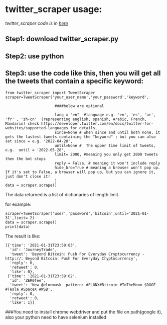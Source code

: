 # twitter_scraper usage:

*twitter_scraper code is in [here](https://github.com/tonytian98/twitter_scraper/blob/main/twitter_scraper.py)*

## Step1: download twitter_scraper.py

## Step2: use python

## Step3: use the code like this, then you will get all the tweets that contain a specific keyword:

```
from twitter_scraper import TweetScraper
scraper=TweetScraper('your_user_name','your_password','keyword',
                      
                      ####below are optional
                      
                      lang = "en"  #language e.g. 'en', 'es', 'ar', 'fr' , 'zh-cn'  (representing english, spanish, Arabic, French, Mandarin) check https://developer.twitter.com/en/docs/twitter-for-websites/supported-languages for details,
                      since=None # when since and until both none, it gets the lastest tweets containing the "keyword" ; but you can also set since = e.g. '2022-04-28',
                      until=None #  The upper time limit of tweets, e.g.  until = '2022-05-28',
                      limit= 2000, #meaning you only get 2000 tweets then the bot stops
                      reply = False, # meaning it won't include reply
                      hide_bro=True # meaning a browser won't pop up. If it's set to False, a browser will pop up, but you can ignore it, just don't close it!
                      )
data = scraper.scrape()
```
        
The data returned is a list of dictionaries of length limit.

for example:

```
scraper=TweetScraper('user','password','bitcoin',until='2021-01-31',limit= 2)
data = scraper.scrape()
print(data)
```
The result is like:
```
[{'time': '2021-01-31T23:59:03',
  'id': 'JourneyTrade',
  'tweet': 'Beyond Bitcoin: Push For Everyday Cryptocurrency - http://: Beyond Bitcoin: Push For Everyday Cryptocurrency',
  'reply': 0,
  'retweet': 0,
  'like': 0},
 {'time': '2021-01-31T23:59:02',
  'id': 'ZER0fee',
  'tweet': 'New @elonmusk  pattern: #ELONX#Bitcoin #ToTheMoon $DOGE #Tesla #SpaceX #WSB',
  'reply': 0,
  'retweet': 0,
  'like': 1}]
  ```
  
  ###You need to install chrome webdriver and put the file on path(google it), also your python need to have selenium installed 
